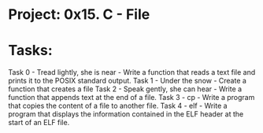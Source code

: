 # Project: 0x15. C - File
# Tasks: 
Task 0 - Tread lightly, she is near - Write a function that reads a text file and prints it to the POSIX standard output. 
Task 1 - Under the snow - Create a function that creates a file
Task 2 - Speak gently, she can hear - Write a function that appends text at the end of a file.
Task 3 - cp - Write a program that copies the content of a file to another file.
Task 4 - elf - Write a program that displays the information contained in the ELF header at the start of an ELF file.
